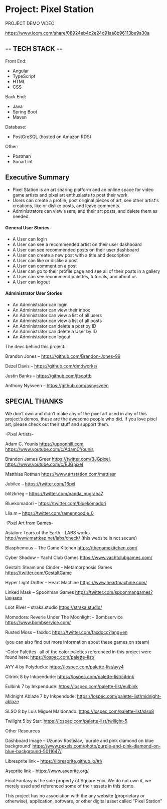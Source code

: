 # Project: Pixel Station

PROJECT DEMO VIDEO

https://www.loom.com/share/08924eb4c2e24d91aa8b96113be9a30a

## -- TECH STACK -- 

Front End:
- Angular
- TypeScript
- HTML
- CSS 

Back End:
- Java
- Spring Boot
- Maven

Database:
- PostGreSQL (hosted on Amazon RDS)

Other:
- Postman
- SonarLint


## Executive Summary
* Pixel Station is an art sharing platform and an online space for video game artists and pixel art enthusiasts to post their work.
* Users can create a profile, post original pieces of art, see other artist's creations, like or dislike posts, and leave comments.
* Administrators can view users, and their art posts, and delete them as needed.


#### General User Stories 
- A User can login
- A User can see a recommended artist on their user dashboard
- A User can see recommended posts on their user dashboard
- A User can create a new post with a title and description
- A User can like or dislike a post
- A User can comment on a post
- A User can go to their profile page and see all of their posts in a gallery
- A User can see recommend palettes, tutorials, and about us
- A User can logout

#### Administrator User Stories
- An Administrator can login
- An Administrator can view their inbox
- An Administrator can view a list of all users
- An Administrator can view a list of all posts
- An Administrator can delete a post by ID
- An Administrator can delete a User by ID
- An Administrator can logout


The devs behind this project:

Brandon Jones – https://github.com/Brandon-Jones-99

Dezel Davis – https://github.com/dmdworks/

Justin Banks – https://github.com/jtscottb

Anthony Nysveen – https://github.com/asnysveen


## SPECIAL THANKS

We don’t own and didn’t make any of the pixel art used in any of this project’s demos, these are the awesome people who did. If you love pixel art, please check out their stuff and support them. 


-Pixel Artists-


Adam C. Younis https://upponhill.com, https://www.youtube.com/c/AdamCYounis

Brandon James Greer https://twitter.com/BJGpixel, https://www.youtube.com/c/BJGpixel

Matthias Rotman https://www.artstation.com/mattiasr

Jubilee – https://twitter.com/16pxl

blitzkrieg – https://twitter.com/nanda_nugraha7

Bluekomadori – https://twitter.com/bluekomadori

Llia.m – https://twitter.com/ramennoodle_0


-Pixel Art from Games-


Astalon: Tears of the Earth - LABS works http://www.mattkap.net/labs/check/  (this website is not secure)

Blasphemous – The Game Kitchen https://thegamekitchen.com/

Cyber Shadow – Yacht Club Games https://www.yachtclubgames.com/

Gestalt: Steam and Cinder – Metamorphosis Games https://twitter.com/GestaltGame

Hyper Light Drifter – Heart Machine https://www.heartmachine.com/

Linked Mask – Spoonman Games https://twitter.com/spoonmangames?lang=en

Loot River – straka.studio https://straka.studio/

Momodora: Reverie Under The Moonlight – Bombservice https://www.bombservice.com/

Rusted Moss – faxdoc https://twitter.com/faxdocc?lang=en

(you can also find out more information about these games on steam)

-Color Palettes- 
all of the color palettes referenced in this project were found here: https://lospec.com/palette-list/

AYY 4 by Polyducks: https://lospec.com/palette-list/ayy4

Citrink 8 by Inkpendude: https://lospec.com/palette-list/citrink

Eulbink 7 by Inkpendude: https://lospec.com/palette-list/eulbink

Midnight Ablaze 7 by Inkpendude: https://lospec.com/palette-list/midnight-ablaze

SLSO 8 by Luis Miguel Maldonado: https://lospec.com/palette-list/slso8

Twilight 5 by Star: https://lospec.com/palette-list/twilight-5


Other Resources

Dashboard Image – Uzunov Rostislav, ‘purple and pink diamond on blue background’ https://www.pexels.com/photo/purple-and-pink-diamond-on-blue-background-5011647/

Libresprite link – https://libresprite.github.io/#!/

Aseprite link – https://www.aseprite.org/

Final Fantasy is the sole property of Square Enix. We do not own it, we merely used and referenced some of their assets in this demo.

This project has no association with the any website (proprietary or otherwise), application, software, or other digital asset called “Pixel Station”
